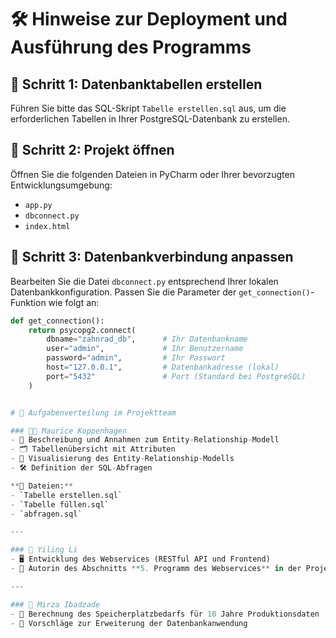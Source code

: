 # 🛠️ Hinweise zur Deployment und Ausführung des Programms

## 📌 Schritt 1: Datenbanktabellen erstellen
Führen Sie bitte das SQL-Skript `Tabelle erstellen.sql` aus, um die erforderlichen Tabellen in Ihrer PostgreSQL-Datenbank zu erstellen.

## 📌 Schritt 2: Projekt öffnen
Öffnen Sie die folgenden Dateien in PyCharm oder Ihrer bevorzugten Entwicklungsumgebung:

- `app.py`
- `dbconnect.py`
- `index.html`

## 📌 Schritt 3: Datenbankverbindung anpassen
Bearbeiten Sie die Datei `dbconnect.py` entsprechend Ihrer lokalen Datenbankkonfiguration. Passen Sie die Parameter der `get_connection()`-Funktion wie folgt an:

```python
def get_connection():
    return psycopg2.connect(
        dbname="zahnrad_db",      # Ihr Datenbankname
        user="admin",             # Ihr Benutzername
        password="admin",         # Ihr Passwort
        host="127.0.0.1",         # Datenbankadresse (lokal)
        port="5432"               # Port (Standard bei PostgreSQL)
    )


# 👥 Aufgabenverteilung im Projektteam

### 🧑‍💼 Maurice Koppenhagen
- 📘 Beschreibung und Annahmen zum Entity-Relationship-Modell  
- 🗂️ Tabellenübersicht mit Attributen  
- 🧩 Visualisierung des Entity-Relationship-Modells  
- 🛠️ Definition der SQL-Abfragen  

**📂 Dateien:**
- `Tabelle erstellen.sql`  
- `Tabelle füllen.sql`  
- `abfragen.sql`

---

### 👩 Yiling Li
- 🖥️ Entwicklung des Webservices (RESTful API und Frontend)  
- 📝 Autorin des Abschnitts **5. Programm des Webservices** in der Projektdokumentation

---

### 👨 Mirza Ibadzade
- 💾 Berechnung des Speicherplatzbedarfs für 10 Jahre Produktionsdaten  
- 🔧 Vorschläge zur Erweiterung der Datenbankanwendung
